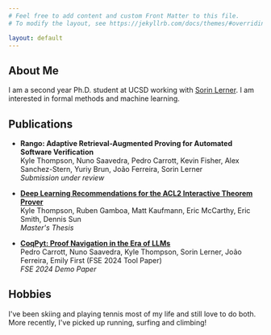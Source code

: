 ```yaml
---
# Feel free to add content and custom Front Matter to this file.
# To modify the layout, see https://jekyllrb.com/docs/themes/#overriding-theme-defaults

layout: default
---
```


## About Me
I am a second year Ph.D. student at UCSD working with [Sorin Lerner](https://cseweb.ucsd.edu/~lerner/).
I am interested in formal methods and machine learning. 

## Publications
- **Rango: Adaptive Retrieval-Augmented Proving for Automated Software Verification**   
  Kyle Thompson, Nuno Saavedra, Pedro Carrott, Kevin Fisher, Alex Sanchez-Stern, Yuriy Brun, João Ferreira, Sorin Lerner  
  *Submission under review*

- **[Deep Learning Recommendations for the ACL2 Interactive Theorem Prover](https://www.proquest.com/docview/3059441803)**  
  Kyle Thompson, Ruben Gamboa, Matt Kaufmann, Eric McCarthy, Eric Smith, Dennis Sun  
  *Master's Thesis*

- **[CoqPyt: Proof Navigation in the Era of LLMs](https://dl.acm.org/doi/abs/10.1145/3663529.3663814)**  
  Pedro Carrott, Nuno Saavedra, Kyle Thompson, Sorin Lerner, João Ferreira, Emily First (FSE 2024 Tool Paper)  
  *FSE 2024 Demo Paper*


## Hobbies
I've been skiing and playing tennis most of my life and still love to do both. More recently, I've picked up running, surfing and climbing!


